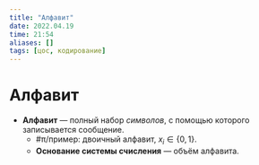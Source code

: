 ```yaml
---
title: "Алфавит"
date: 2022.04.19
time: 21:54
aliases: []
tags: [цос, кодирование]
---
```


# Алфавит

- **Алфавит** — полный набор *символов*, с помощью которого записывается сообщение.
	- #π/пример: двоичный алфавит, $x_{i} \in \{0,1\}$.
	- **Основание системы счисления** — объём алфавита.